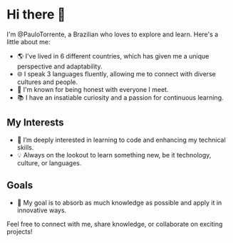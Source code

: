 # Hi there 👋

I'm @PauloTorrente, a Brazilian who loves to explore and learn. Here's a little about me:

- 🌎 I've lived in 6 different countries, which has given me a unique perspective and adaptability.
- 🌐 I speak 3 languages fluently, allowing me to connect with diverse cultures and people.
- 🤝 I'm known for being honest with everyone I meet.
- 📚 I have an insatiable curiosity and a passion for continuous learning.

## My Interests
- 👀 I’m deeply interested in learning to code and enhancing my technical skills.
- 💡 Always on the lookout to learn something new, be it technology, culture, or languages.

## Goals
- 💞️ My goal is to absorb as much knowledge as possible and apply it in innovative ways.

Feel free to connect with me, share knowledge, or collaborate on exciting projects!
